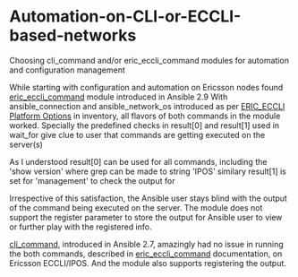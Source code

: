 # Automation-on-CLI-or-ECCLI-based-networks
Choosing cli_command and/or eric_eccli_command modules for automation and configuration management

While starting with configuration and automation on Ericsson nodes found [eric_eccli_command](https://docs.ansible.com/ansible/latest/modules/eric_eccli_command_module.html) module introduced in Ansible 2.9 With ansible_connection and ansible_network_os introduced as per [ERIC_ECCLI Platform Options](https://docs.ansible.com/ansible/latest/network/user_guide/platform_eric_eccli.html) in inventory, all flavors of both commands in the module worked. Specially the predefined checks in result[0] and result[1] used in wait_for give clue to user that commands are getting executed on the server(s)

As I understood result[0] can be used for all commands, including the 'show version' where grep can be made to string 'IPOS' similary result[1] is set for 'management' to check the output for

Irrespective of this satisfaction, the Ansible user stays blind with the output of the command being executed on the server. The module does not support the register parameter to store the output for Ansible user to view or further play with the registered info.

[cli_command](https://docs.ansible.com/ansible/latest/modules/cli_command_module.html), introduced in Ansible 2.7, amazingly had no issue in running the both commands, described in [eric_eccli_command](https://docs.ansible.com/ansible/latest/modules/eric_eccli_command_module.html) documentation, on Ericsson ECCLI/IPOS. And the module also supports registering the output.
